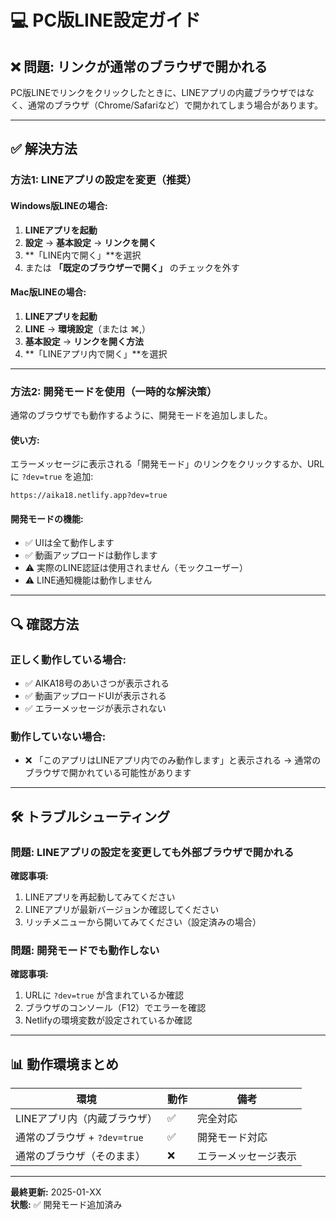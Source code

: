 # 💻 PC版LINE設定ガイド

## ❌ 問題: リンクが通常のブラウザで開かれる

PC版LINEでリンクをクリックしたときに、LINEアプリの内蔵ブラウザではなく、通常のブラウザ（Chrome/Safariなど）で開かれてしまう場合があります。

---

## ✅ 解決方法

### 方法1: LINEアプリの設定を変更（推奨）

#### Windows版LINEの場合:

1. **LINEアプリを起動**
2. **設定** → **基本設定** → **リンクを開く** 
3. **「LINE内で開く」**を選択
4. または **「既定のブラウザーで開く」** のチェックを外す

#### Mac版LINEの場合:

1. **LINEアプリを起動**
2. **LINE** → **環境設定**（または ⌘,）
3. **基本設定** → **リンクを開く方法**
4. **「LINEアプリ内で開く」**を選択

---

### 方法2: 開発モードを使用（一時的な解決策）

通常のブラウザでも動作するように、開発モードを追加しました。

#### 使い方:

エラーメッセージに表示される「開発モード」のリンクをクリックするか、URLに `?dev=true` を追加:

```
https://aika18.netlify.app?dev=true
```

#### 開発モードの機能:

- ✅ UIは全て動作します
- ✅ 動画アップロードは動作します
- ⚠️ 実際のLINE認証は使用されません（モックユーザー）
- ⚠️ LINE通知機能は動作しません

---

## 🔍 確認方法

### 正しく動作している場合:

- ✅ AIKA18号のあいさつが表示される
- ✅ 動画アップロードUIが表示される
- ✅ エラーメッセージが表示されない

### 動作していない場合:

- ❌ 「このアプリはLINEアプリ内でのみ動作します」と表示される
  → 通常のブラウザで開かれている可能性があります

---

## 🛠️ トラブルシューティング

### 問題: LINEアプリの設定を変更しても外部ブラウザで開かれる

**確認事項:**
1. LINEアプリを再起動してみてください
2. LINEアプリが最新バージョンか確認してください
3. リッチメニューから開いてみてください（設定済みの場合）

### 問題: 開発モードでも動作しない

**確認事項:**
1. URLに `?dev=true` が含まれているか確認
2. ブラウザのコンソール（F12）でエラーを確認
3. Netlifyの環境変数が設定されているか確認

---

## 📊 動作環境まとめ

| 環境 | 動作 | 備考 |
|------|------|------|
| LINEアプリ内（内蔵ブラウザ） | ✅ | 完全対応 |
| 通常のブラウザ + `?dev=true` | ✅ | 開発モード対応 |
| 通常のブラウザ（そのまま） | ❌ | エラーメッセージ表示 |

---

**最終更新:** 2025-01-XX  
**状態:** ✅ 開発モード追加済み

